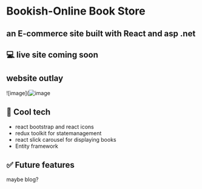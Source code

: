 # Bookish-Online Book Store
## an E-commerce site built with React and asp .net 

## :computer: live site coming soon
## website outlay
![image](![image](https://user-images.githubusercontent.com/112321294/225468821-2a5325bd-964f-4a3c-8433-f2132a29c6db.png)

## :rocket: Cool tech
- react bootstrap and react icons
- redux toolkit for statemanagement
- react slick carousel for displaying books
- Entity framework

## :white_check_mark: Future features
maybe blog?
